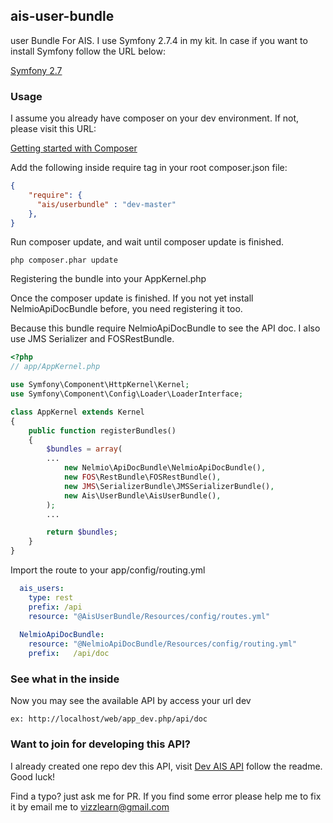 ## ais-user-bundle
user Bundle For AIS. I use Symfony 2.7.4 in my kit. In case if you want to install Symfony follow the URL below:

[Symfony 2.7](http://symfony.com/doc/2.7/book/installation.html)


### Usage

I assume you already have composer on your dev environment. If not, please visit this URL:


[Getting started with Composer](https://getcomposer.org/doc/00-intro.md)


Add the following inside require tag in your root composer.json file:

```json
{
    "require": {
      "ais/userbundle" : "dev-master"
    },
}
```
Run composer update, and wait until composer update is finished.
```
php composer.phar update
```
Registering the bundle into your AppKernel.php 

Once the composer update is finished. If you not yet install NelmioApiDocBundle before, you need registering it too. 

Because this bundle require NelmioApiDocBundle to see the API doc. I also use JMS Serializer and FOSRestBundle.

```php
<?php
// app/AppKernel.php

use Symfony\Component\HttpKernel\Kernel;
use Symfony\Component\Config\Loader\LoaderInterface;

class AppKernel extends Kernel
{
    public function registerBundles()
    {
        $bundles = array(
        ...
            new Nelmio\ApiDocBundle\NelmioApiDocBundle(),
            new FOS\RestBundle\FOSRestBundle(),
            new JMS\SerializerBundle\JMSSerializerBundle(),
            new Ais\UserBundle\AisUserBundle(),
        );
        ...

        return $bundles;
    }
}
```

Import the route to your app/config/routing.yml

```yaml
  ais_users:
    type: rest
    prefix: /api
    resource: "@AisUserBundle/Resources/config/routes.yml"
  
  NelmioApiDocBundle:
    resource: "@NelmioApiDocBundle/Resources/config/routing.yml"
    prefix:   /api/doc
```

### See what in the inside
Now you may see the available API by access your url dev

```
ex: http://localhost/web/app_dev.php/api/doc
```

### Want to join for developing this API?
I already created one repo dev this API, visit [Dev AIS API](https://github.com/theredfoxfire/dev-ais-api) follow the readme. Good luck!

Find a typo? just ask me for PR. If you find some error please help me to fix it by email me to vizzlearn@gmail.com
